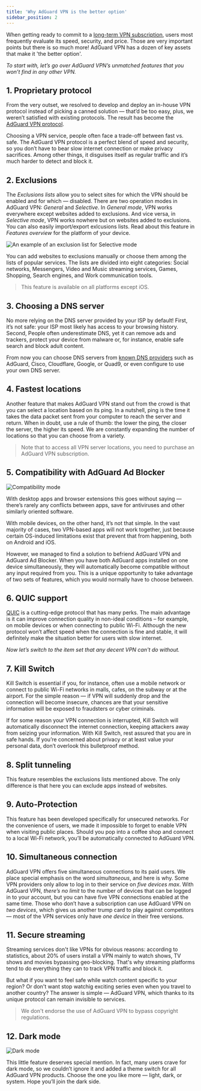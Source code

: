 ```yaml
---
title: 'Why AdGuard VPN is the better option'
sidebar_position: 2
---
```


When getting ready to commit to a [long-term VPN subscription](/subscription.md), users most frequently evaluate its speed, security, and price. Those are very important points but there is so much more! AdGuard VPN has a dozen of key assets that make it 'the better option'. 

*To start with, let’s go over AdGuard VPN’s unmatched features that you won’t find in any other VPN.*

## 1. Proprietary protocol
From the very outset, we resolved to develop and deploy an in-house VPN protocol instead of picking a canned solution — that’d be too easy, plus, we weren’t satisfied with existing protocols. The result has become the [AdGuard VPN protocol](/how-adguard-vpn-protocol-works.md).

Choosing a VPN service, people often face a trade-off between fast vs. safe. The AdGuard VPN protocol is a perfect blend of speed and security, so you don’t have to bear slow internet connection or make privacy sacrifices. Among other things, it disguises itself as regular traffic and it’s much harder to detect and block it.

## 2. Exclusions 
The *Exclusions lists* allow you to select sites for which the VPN should be enabled and for which — disabled. There are two operation modes in AdGuard VPN: *General* and *Selective*. In *General mode*, VPN works everywhere except websites added to exclusions. And vice versa, in *Selective mode*, VPN works nowhere but on websites added to exclusions. You can also easily import/export exlcusions lists. Read about this feature in *Features overview* for the platform of your device. 

![An example of an exclusion list for Selective mode](https://cdn.adguard.com/public/Adguard/Blog/vpn_export_exclusions.png)

You can add websites to exclusions manually or choose them among the lists of popular services. The lists are divided into eight categories: Social networks, Messengers, Video and Music streaming services, Games, Shopping, Search engines, and Work communication tools. 

> This feature is available on all platforms except iOS.

## 3. Choosing a DNS server
No more relying on the DNS server provided by your ISP by default! First, it’s not safe: your ISP most likely has access to your browsing history. Second, People often underestimate DNS, yet it can remove ads and trackers, protect your device from malware or, for instance, enable safe search and block adult content.
    
From now you can choose DNS servers from [known DNS providers](link) such as AdGuard, Cisco, Cloudflare, Google, or Quad9, or even configure to use your own DNS server. 

## 4. Fastest locations
    
Another feature that makes AdGuard VPN stand out from the crowd is that you can select a location based on its ping. In a nutshell, ping is the time it takes the data packet sent from your computer to reach the server and return. When in doubt, use a rule of thumb: the lower the ping, the closer the server, the higher its speed. We are constantly expanding the number of locations so that you can choose from a variety.

> Note that to access all VPN server locations, you need to purchase an AdGuard VPN subscription.

## 5. Compatibility with AdGuard Ad Blocker
![Compatibility mode](https://cdn.adguard.com/public/Adguard/kb/VPN/android_compatibility_mode.png)

With desktop apps and browser extensions this goes without saying — there’s rarely any conflicts between apps, save for antiviruses and other similarly oriented software.

With mobile devices, on the other hand, it’s not that simple. In the vast majority of cases, two VPN-based apps will not work together, just because certain OS-induced limitations exist that prevent that from happening, both on Android and iOS.

However, we managed to find a solution to befriend AdGuard VPN and AdGuard Ad Blocker. When you have both AdGuard apps installed on one device simultaneously, they will automatically become compatible without any input required from you. This is a unique opportunity to take advantage of two sets of features, which you would normally have to choose between.
    
## 6. QUIC support
[QUIC](https://adguard.com/en/blog/dns-over-quic.html) is a cutting-edge protocol that has many perks. The main advantage is it can improve connection quality in non-ideal conditions – for example, on mobile devices or when connecting to public Wi-Fi. Although the new protocol won’t affect speed when the connection is fine and stable, it will definitely make the situation better for users with slow internet.
    
*Now let’s switch to the item set that any decent VPN can't do without.* 

## 7. Kill Switch
Kill Switch is essential if you, for instance, often use a mobile network or connect to public Wi-Fi networks in malls, cafes, on the subway or at the airport. For the simple reason — if VPN will suddenly drop and the connection will become insecure, chances are that your sensitive information will be exposed to fraudsters or cyber criminals.

If for some reason your VPN connection is interrupted, Kill Switch will automatically disconnect the internet connection, keeping attackers away from seizing your information. With Kill Switch, rest assured that you are in safe hands. If you’re concerned about privacy or at least value your personal data, don’t overlook this bulletproof method.

## 8. Split tunneling
This feature resembles the exclusions lists mentioned above. The only difference is that here you can exclude apps instead of websites.
 
## 9. Auto-Protection
This feature has been developed specifically for unsecured networks. For the convenience of users, we made it impossible to forget to enable VPN when visiting public places. Should you pop into a coffee shop and connect to a local Wi-Fi network, you’ll be automatically connected to AdGuard VPN.

## 10. Simultaneous connection 
AdGuard VPN offers five simultaneous connections to its paid users. We place special emphasis on the word *simultaneous*, and here is why. Some VPN providers only allow to log in to their service on *five devices max*. With AdGuard VPN, *there’s no limit* to the number of devices that can be logged in to your account, but you can have five VPN connections enabled at the same time. Those who don’t have a subscription can use AdGuard VPN on *two devices*, which gives us another trump card to play against competitors — most of the VPN services only have *one device* in their free versions.

## 11. Secure streaming 
Streaming services don't like VPNs for obvious reasons: according to statistics, about 20% of users install a VPN mainly to watch shows, TV shows and movies bypassing geo-blocking. That's why streaming platforms tend to do everything they can to track VPN traffic and block it.

But what if you want to feel safe while watch content specific to your region? Or don't want stop watchig exciting series even when you travel to another country? The answer is simple — AdGuard VPN, which thanks to its unique protocol can remain invisible to services.

> We don't endorse the use of AdGuard VPN to bypass copyright regulations.

## 12. Dark mode
    
![Dark mode](https://cdn.adguard.com/public/Adguard/Blog/vpn/main_en_black.png)

This little feature deserves special mention. In fact, many users crave for dark mode, so we couldn’t ignore it and added a theme switch for all AdGuard VPN products. Choose the one you like more — light, dark, or system. Hope you’ll join the dark side.
